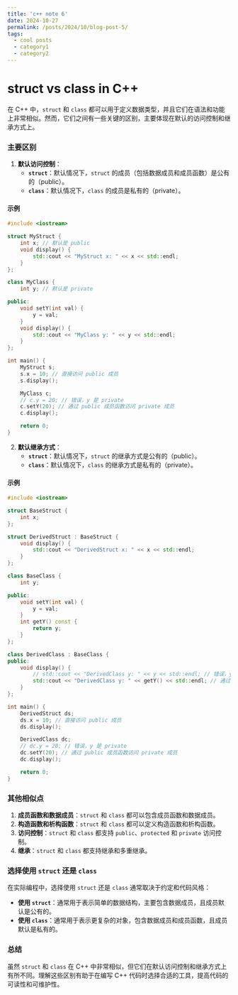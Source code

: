 ```yaml
---
title: 'c++ note 6'
date: 2024-10-27
permalink: /posts/2024/10/blog-post-5/
tags:
  - cool posts
  - category1
  - category2
---
```


# struct vs class in C++

在 C++ 中，`struct` 和 `class` 都可以用于定义数据类型，并且它们在语法和功能上非常相似。然而，它们之间有一些关键的区别，主要体现在默认的访问控制和继承方式上。

### 主要区别

1. **默认访问控制**：
   - **`struct`**：默认情况下，`struct` 的成员（包括数据成员和成员函数）是公有的（public）。
   - **`class`**：默认情况下，`class` 的成员是私有的（private）。

#### 示例

```cpp
#include <iostream>

struct MyStruct {
    int x; // 默认是 public
    void display() {
        std::cout << "MyStruct x: " << x << std::endl;
    }
};

class MyClass {
    int y; // 默认是 private

public:
    void setY(int val) {
        y = val;
    }
    void display() {
        std::cout << "MyClass y: " << y << std::endl;
    }
};

int main() {
    MyStruct s;
    s.x = 10; // 直接访问 public 成员
    s.display();

    MyClass c;
    // c.y = 20; // 错误，y 是 private
    c.setY(20); // 通过 public 成员函数访问 private 成员
    c.display();

    return 0;
}
```

2. **默认继承方式**：
   - **`struct`**：默认情况下，`struct` 的继承方式是公有的（public）。
   - **`class`**：默认情况下，`class` 的继承方式是私有的（private）。

#### 示例

```cpp
#include <iostream>

struct BaseStruct {
    int x;
};

struct DerivedStruct : BaseStruct {
    void display() {
        std::cout << "DerivedStruct x: " << x << std::endl;
    }
};

class BaseClass {
    int y;

public:
    void setY(int val) {
        y = val;
    }
    int getY() const {
        return y;
    }
};

class DerivedClass : BaseClass {
public:
    void display() {
        // std::cout << "DerivedClass y: " << y << std::endl; // 错误，y 是 private
        std::cout << "DerivedClass y: " << getY() << std::endl; // 通过 public 成员函数访问 private 成员
    }
};

int main() {
    DerivedStruct ds;
    ds.x = 10; // 直接访问 public 成员
    ds.display();

    DerivedClass dc;
    // dc.y = 20; // 错误，y 是 private
    dc.setY(20); // 通过 public 成员函数访问 private 成员
    dc.display();

    return 0;
}
```

### 其他相似点

1. **成员函数和数据成员**：`struct` 和 `class` 都可以包含成员函数和数据成员。
2. **构造函数和析构函数**：`struct` 和 `class` 都可以定义构造函数和析构函数。
3. **访问控制**：`struct` 和 `class` 都支持 `public`、`protected` 和 `private` 访问控制。
4. **继承**：`struct` 和 `class` 都支持继承和多重继承。

### 选择使用 `struct` 还是 `class`

在实际编程中，选择使用 `struct` 还是 `class` 通常取决于约定和代码风格：

- **使用 `struct`**：通常用于表示简单的数据结构，主要包含数据成员，且成员默认是公有的。
- **使用 `class`**：通常用于表示更复杂的对象，包含数据成员和成员函数，且成员默认是私有的。

### 总结

虽然 `struct` 和 `class` 在 C++ 中非常相似，但它们在默认访问控制和继承方式上有所不同。理解这些区别有助于在编写 C++ 代码时选择合适的工具，提高代码的可读性和可维护性。
